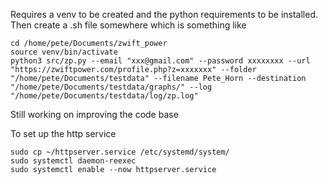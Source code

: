 Requires a venv to be created and the python requirements to be installed. Then create a .sh file somewhere which is something like

```
cd /home/pete/Documents/zwift_power
source venv/bin/activate
python3 src/zp.py --email "xxx@gmail.com" --password xxxxxxxx --url "https://zwiftpower.com/profile.php?z=xxxxxxx" --folder "/home/pete/Documents/testdata" --filename Pete_Horn --destination "/home/pete/Documents/testdata/graphs/" --log "/home/pete/Documents/testdata/log/zp.log"
```

Still working on improving the code base

To set up the http service

```
sudo cp ~/httpserver.service /etc/systemd/system/
sudo systemctl daemon-reexec
sudo systemctl enable --now httpserver.service
```
